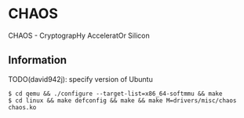# CHAOS

CHAOS - CryptograpHy AcceleratOr Silicon

## Information

TODO(david942j): specify version of Ubuntu

```
$ cd qemu && ./configure --target-list=x86_64-softmmu && make
$ cd linux && make defconfig && make && make M=drivers/misc/chaos chaos.ko
```
